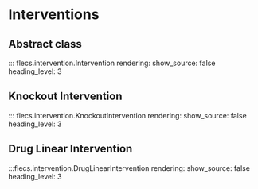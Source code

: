 # Interventions

## Abstract class

::: flecs.intervention.Intervention
    rendering:
      show_source: false
      heading_level: 3

## Knockout Intervention

::: flecs.intervention.KnockoutIntervention
    rendering:
      show_source: false
      heading_level: 3

## Drug Linear Intervention

:::flecs.intervention.DrugLinearIntervention
    rendering:
      show_source: false
      heading_level: 3